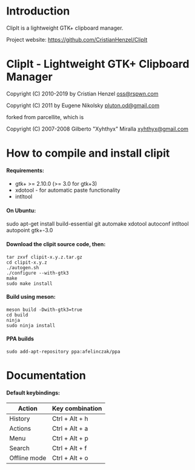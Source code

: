 Introduction
===============================================================================

ClipIt is a lightweight GTK+ clipboard manager.

Project website: https://github.com/CristianHenzel/ClipIt


ClipIt - Lightweight GTK+ Clipboard Manager
===============================================================================

Copyright (C) 2010-2019 by Cristian Henzel <oss@rspwn.com>

Copyright (C) 2011 by Eugene Nikolsky <pluton.od@gmail.com>



forked from parcellite, which is

Copyright (C) 2007-2008 Gilberto "Xyhthyx" Miralla <xyhthyx@gmail.com>


How to compile and install clipit
===============================================================================

#### Requirements:
* gtk+ >= 2.10.0 (>= 3.0 for gtk+3)
* xdotool - for automatic paste functionality
* intltool

#### On Ubuntu:
sudo apt-get install build-essential git automake xdotool autoconf intltool autopoint gtk+-3.0

#### Download the clipit source code, then:
```
tar zxvf clipit-x.y.z.tar.gz
cd clipit-x.y.z
./autogen.sh
./configure --with-gtk3 
make
sudo make install
```
  
#### Build using meson:  
```
meson build -Dwith-gtk3=true
cd build
ninja
sudo ninja install  
```  

#### PPA builds  
```
sudo add-apt-repository ppa:afelinczak/ppa
```  
  
Documentation
===============================================================================

#### Default keybindings:

| Action       | Key combination |
| ------------ | --------------- |
| History      | Ctrl + Alt + h  |
| Actions      | Ctrl + Alt + a  |
| Menu         | Ctrl + Alt + p  |
| Search       | Ctrl + Alt + f  |
| Offline mode | Ctrl + Alt + o  |
